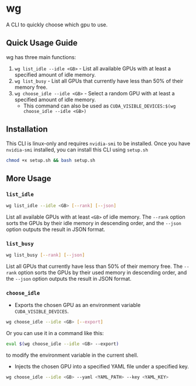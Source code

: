 # wg

A CLI to quickly choose which gpu to use.

## Quick Usage Guide

wg has three main functions:

1. `wg list_idle --idle <GB>` - List all available GPUs with at least a specified amount of idle memory.
2. `wg list_busy` - List all GPUs that currently have less than 50% of their memory free.
3. `wg choose_idle --idle <GB>` - Select a random GPU with at least a specified amount of idle memory.
   - This command can also be used as `CUDA_VISIBLE_DEVICES:$(wg choose_idle --idle <GB>)`

## Installation

This CLI is linux-only and requires `nvidia-smi` to be installed. Once you have `nvidia-smi` installed, you can install this CLI using `setup.sh`

```bash
chmod +x setup.sh && bash setup.sh
```

## More Usage

### `list_idle`

```bash
wg list_idle --idle <GB> [--rank] [--json]
```

List all available GPUs with at least `<GB>` of idle memory. The `--rank` option sorts the GPUs by their idle memory in descending order, and the `--json` option outputs the result in JSON format.

### `list_busy`

```bash
wg list_busy [--rank] [--json]
```

List all GPUs that currently have less than 50% of their memory free. The `--rank` option sorts the GPUs by their used memory in descending order, and the `--json` option outputs the result in JSON format.

### `choose_idle`

- Exports the chosen GPU as an environment variable `CUDA_VISIBLE_DEVICES`.

```bash
wg choose_idle --idle <GB> [--export]
```

Or you can use it in a command like this:

```bash
eval $(wg choose_idle --idle <GB> --export)
```

to modify the environment variable in the current shell.

- Injects the chosen GPU into a specified YAML file under a specified key.

```bash
wg choose_idle --idle <GB> --yaml <YAML_PATH> --key <YAML_KEY>
```
